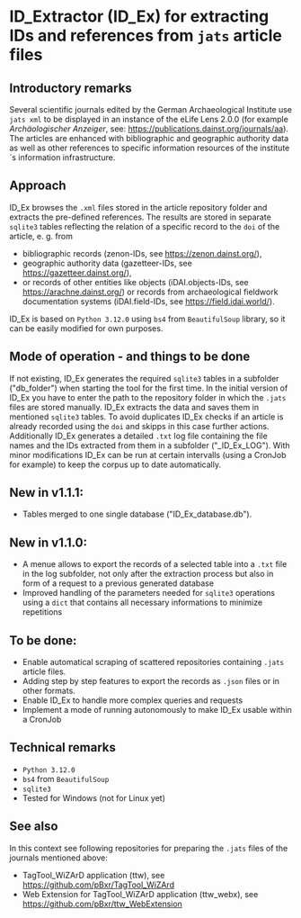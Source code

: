 # ID_Extractor (ID_Ex) for extracting IDs and references from `jats` article files

## Introductory remarks
Several scientific journals edited by the German Archaeological Institute use `jats xml` to be displayed in an instance of the eLife Lens 2.0.0 (for example _Archäologischer Anzeiger_, see: https://publications.dainst.org/journals/aa). 
The articles are enhanced with bibliographic and geographic authority data as well as other references to specific information resources of the institute´s information infrastructure.

## Approach
ID_Ex browses the `.xml` files stored in the article repository folder and extracts the pre-defined references. The results are stored in separate `sqlite3` tables reflecting the relation of a specific record to the `doi` of the article, e. g. from
- bibliographic records (zenon-IDs, see https://zenon.dainst.org/), 
- geographic authority data (gazetteer-IDs, see https://gazetteer.dainst.org/),
- or records of other entities like objects (iDAI.objects-IDs, see https://arachne.dainst.org/) or records from archaeological fieldwork documentation systems (iDAI.field-IDs, see https://field.idai.world/).

ID_Ex is based on `Python 3.12.0` using `bs4` from `BeautifulSoup` library, so it can be easily modified for own purposes.

## Mode of operation - and things to be done
If not existing, ID_Ex generates the required `sqlite3` tables in a subfolder ("db_folder") when starting the tool for the first time. In the initial version of ID_Ex you have to enter the path to the repository folder in which the `.jats` files are stored manually. ID_Ex extracts the data and saves them in mentioned `sqlite3` tables. 
To avoid duplicates ID_Ex checks if an article is already recorded using the `doi` and skipps in this case further actions. 
Additionally ID_Ex generates a detailed `.txt` log file containing the file names and the IDs extracted from them in a subfolder ("_ID_Ex_LOG").
With minor modifications ID_Ex can be run at certain intervalls (using a CronJob for example) to keep the corpus up to date automatically.

## New in v1.1.1:
- Tables merged to one single database ("ID_Ex_database.db").

## New in v1.1.0:
- A menue allows to export the records of a selected table into a `.txt` file in the log subfolder, not only after the extraction process but also in form of a request to a previous generated database
- Improved handling of the parameters needed for `sqlite3` operations using a `dict` that contains all necessary informations to minimize repetitions

## To be done:
- Enable automatical scraping of scattered repositories containing `.jats` article files.
- Adding step by step features to export the records as `.json` files or in other formats.
- Enable ID_Ex to handle more complex queries and requests
- Implement a mode of running autonomously to make ID_Ex usable within a CronJob

## Technical remarks 
- `Python 3.12.0`
- `bs4` from `BeautifulSoup`
- `sqlite3`
- Tested for Windows (not for Linux yet)

## See also
In this context see following repositories for preparing the `.jats` files of the journals mentioned above:
- TagTool_WiZArD application (ttw), see https://github.com/pBxr/TagTool_WiZArd
- Web Extension for TagTool_WiZArD application (ttw_webx), see https://github.com/pBxr/ttw_WebExtension
